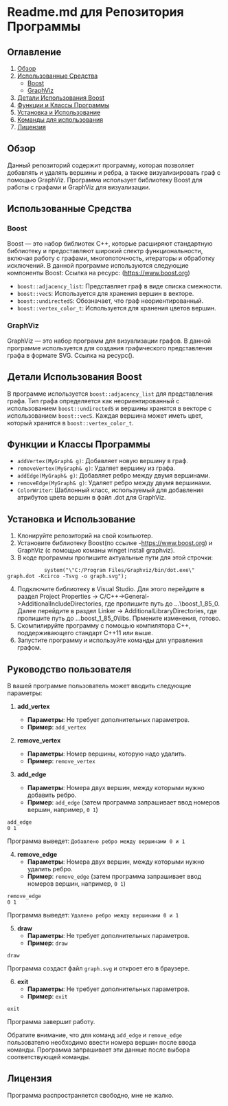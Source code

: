 # Readme.md для Репозитория Программы

## Оглавление
1. [Обзор](#обзор)
2. [Использованные Средства](#использованные-средства)
   - [Boost](#boost)
   - [GraphViz](#graphviz)
3. [Детали Использования Boost](#детали-использования-boost)
4. [Функции и Классы Программы](#функции-и-классы-программы)
5. [Установка и Использование](#установка-и-использование)
6. [Команды для использования](#установка-и-использование)
7. [Лицензия](#лицензия)
   

## Обзор
Данный репозиторий содержит программу, которая позволяет добавлять и удалять вершины и ребра, а также визуализировать граф с помощью GraphViz. Программа использует библиотеку Boost для работы с графами и GraphViz для визуализации.

## Использованные Средства

### Boost
Boost — это набор библиотек C++, которые расширяют стандартную библиотеку и предоставляют широкий спектр функциональности, включая работу с графами, многопоточность, итераторы и обработку исключений. В данной программе используются следующие компоненты Boost:
Ссылка на ресурс: (https://www.boost.org)
- `boost::adjacency_list`: Представляет граф в виде списка смежности.
- `boost::vecS`: Используется для хранения вершин в векторе.
- `boost::undirectedS`: Обозначает, что граф неориентированный.
- `boost::vertex_color_t`: Используется для хранения цветов вершин.

### GraphViz
GraphViz — это набор программ для визуализации графов. В данной программе используется для создания графического представления графа в формате SVG.
Ссылка на ресурс().

## Детали Использования Boost
В программе используется `boost::adjacency_list` для представления графа. Тип графа определяется как неориентированный с использованием `boost::undirectedS` и вершины хранятся в векторе с использованием `boost::vecS`. Каждая вершина может иметь цвет, который хранится в `boost::vertex_color_t`.

## Функции и Классы Программы
- `addVertex(MyGraph& g)`: Добавляет новую вершину в граф.
- `removeVertex(MyGraph& g)`: Удаляет вершину из графа.
- `addEdge(MyGraph& g)`: Добавляет ребро между двумя вершинами.
- `removeEdge(MyGraph& g)`: Удаляет ребро между двумя вершинами.
- `ColorWriter`: Шаблонный класс, используемый для добавления атрибутов цвета вершин в файл .dot для GraphViz.

## Установка и Использование
1. Клонируйте репозиторий на свой компьютер.
2. Установите библиотеку Boost(по ссылке -https://www.boost.org) и GraphViz (с помощью команы winget install graphviz).
3. В коде программы пропишите актуальные пути для этой строчки:
```
            system("\"C:/Program Files/Graphviz/bin/dot.exe\" graph.dot -Kcirco -Tsvg -o graph.svg");

```
4. Подключите библиотеку в Visual Studio. Для этого перейдите в раздел Project Properties -> C/C++->General->AdditionalIncludeDirectories, где пропишите путь до  ...\boost_1_85_0. Далее перейдите в раздел Linker -> AdditionalLibraryDirectories, где пропишите путь до ...boost_1_85_0\libs. Прмените изменения, готово.
5. Скомпилируйте программу с помощью компилятора C++, поддерживающего стандарт C++11 или выше.
6. Запустите программу и используйте команды для управления графом.
   
## Руководство пользователя
В вашей программе пользователь может вводить следующие параметры:

1. **add_vertex**
   - **Параметры**: Не требует дополнительных параметров.
   - **Пример**: `add_vertex`
   

2. **remove_vertex**
   - **Параметры**: Номер вершины, которую надо удалить.
   - **Пример**: `remove_vertex`

3. **add_edge**
   - **Параметры**: Номера двух вершин, между которыми нужно добавить ребро.
   - **Пример**: `add_edge` (затем программа запрашивает ввод номеров вершин, например, `0 1`)
  ```
  add_edge
  0 1
  ```
  Программа выведет: `Добавлено ребро между вершинами 0 и 1`


4. **remove_edge**
   - **Параметры**: Номера двух вершин, между которыми нужно удалить ребро.
   - **Пример**: `remove_edge` (затем программа запрашивает ввод номеров вершин, например, `0 1`)
  ```
  remove_edge
  0 1
  ```
  Программа выведет: `Удалено ребро между вершинами 0 и 1`

5. **draw**
   - **Параметры**: Не требует дополнительных параметров.
   - **Пример**: `draw`
  ```
  draw
  ```
  Программа создаст файл `graph.svg` и откроет его в браузере.

6. **exit**
   - **Параметры**: Не требует дополнительных параметров.
   - **Пример**: `exit`
  ```
  exit
  ```
  Программа завершит работу.

Обратите внимание, что для команд `add_edge` и `remove_edge` пользователю необходимо ввести номера вершин после ввода команды. Программа запрашивает эти данные после выбора соответствующей команды.


## Лицензия
Программа распространяется свободно, мне не жалко.
